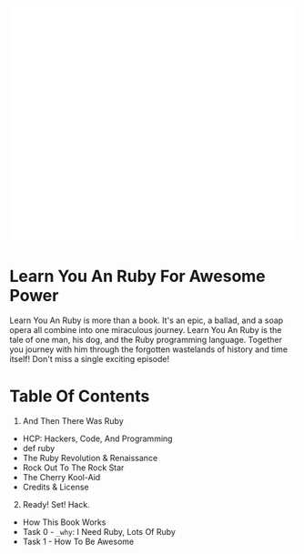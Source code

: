 ![In Russia, Duck Type YOU!](soviet-duck.png)

Learn You An Ruby For Awesome Power
===================================

Learn You An Ruby is more than a book. It's an epic, a ballad, and a soap opera 
all combine into one miraculous journey. Learn You An Ruby is the tale of one 
man, his dog, and the Ruby programming language. Together you journey with him 
through the forgotten wastelands of history and time itself! Don't miss a single
exciting episode!

# Table Of Contents

1. And Then There Was Ruby
  * HCP: Hackers, Code, And Programming
  * def ruby
  * The Ruby Revolution & Renaissance
  * Rock Out To The Rock Star
  * The Cherry Kool-Aid
  * Credits & License
2. Ready! Set! Hack.
  * How This Book Works
  * Task 0 - `_why`: I Need Ruby, Lots Of Ruby
  * Task 1 - How To Be Awesome
